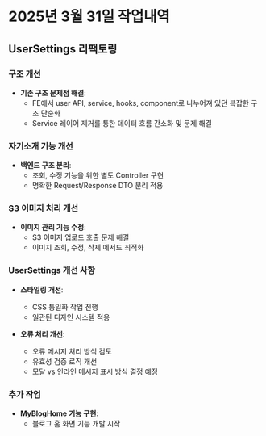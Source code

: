 # 2025년 3월 31일 작업내역

## UserSettings 리팩토링

### 구조 개선
- **기존 구조 문제점 해결**: 
  - FE에서 user API, service, hooks, component로 나누어져 있던 복잡한 구조 단순화
  - Service 레이어 제거를 통한 데이터 흐름 간소화 및 문제 해결

### 자기소개 기능 개선
- **백엔드 구조 분리**:
  - 조회, 수정 기능을 위한 별도 Controller 구현
  - 명확한 Request/Response DTO 분리 적용

### S3 이미지 처리 개선
- **이미지 관리 기능 수정**:
  - S3 이미지 업로드 호출 문제 해결
  - 이미지 조회, 수정, 삭제 메서드 최적화

### UserSettings 개선 사항
- **스타일링 개선**:
  - CSS 통일화 작업 진행
  - 일관된 디자인 시스템 적용

- **오류 처리 개선**:
  - 오류 메시지 처리 방식 검토
  - 유효성 검증 로직 개선
  - 모달 vs 인라인 메시지 표시 방식 결정 예정

### 추가 작업
- **MyBlogHome 기능 구현**:
  - 블로그 홈 화면 기능 개발 시작

